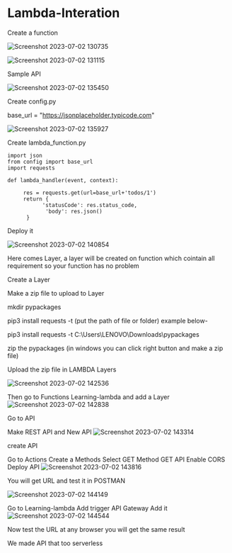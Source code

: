 # Lambda-Interation

Create a function

![Screenshot 2023-07-02 130735](https://github.com/shankarravi100197/Lambda-Interation/assets/109327386/39bb8076-42e6-4c41-96ac-89a1f920e937)

![Screenshot 2023-07-02 131115](https://github.com/shankarravi100197/Lambda-Interation/assets/109327386/eae625cd-2ab5-4106-b231-9a05cf950493)


Sample API

![Screenshot 2023-07-02 135450](https://github.com/shankarravi100197/Lambda-Interation/assets/109327386/25aded43-9568-4bf6-b407-de7f21afb74b)



Create config.py

   base_url = "https://jsonplaceholder.typicode.com"
   
   ![Screenshot 2023-07-02 135927](https://github.com/shankarravi100197/Lambda-Interation/assets/109327386/81806b8c-448a-4b9b-8601-732bf026e972)

   

Create lambda_function.py


    import json
    from config import base_url
    import requests

    def lambda_handler(event, context):
    
         res = requests.get(url=base_url+'todos/1')
         return {
               'statusCode': res.status_code,
                'body': res.json()
          }

Deploy it

![Screenshot 2023-07-02 140854](https://github.com/shankarravi100197/Lambda-Interation/assets/109327386/aa478f9e-492d-489a-bf9c-0f01e6acd0fa)

Here comes Layer, a layer will be created on function which cointain all requirement so your function has no problem


Create a Layer

Make a zip file to upload to Layer

mkdir pypackages

pip3 install requests -t (put the path of file or folder) example below-


pip3 install requests -t C:\Users\LENOVO\Downloads\pypackages


zip the pypackages (in windows you can click right button and make a zip file)

Upload the zip file in LAMBDA Layers

![Screenshot 2023-07-02 142536](https://github.com/shankarravi100197/Lambda-Interation/assets/109327386/aa6f570b-a266-43ca-8ee5-29745a7f3d96)


Then go to Functions Learning-lambda and add a Layer
![Screenshot 2023-07-02 142838](https://github.com/shankarravi100197/Lambda-Interation/assets/109327386/0c53ac1a-9333-44f5-a965-8c78ccaafb75)


Go to API

Make REST API and New API
![Screenshot 2023-07-02 143314](https://github.com/shankarravi100197/Lambda-Interation/assets/109327386/b5e04c17-c740-4618-8706-5c7e7ffec36a)

create API

Go to Actions 
Create a Methods
Select GET Method
GET API
Enable CORS
Deploy API
![Screenshot 2023-07-02 143816](https://github.com/shankarravi100197/Lambda-Interation/assets/109327386/ada9aa94-22ed-44b1-b879-f0e3e73b34f7)


You will get URL and test it in POSTMAN

![Screenshot 2023-07-02 144149](https://github.com/shankarravi100197/Lambda-Interation/assets/109327386/1d156888-9b04-4cd2-9bd6-7d703c4ed81e)

Go to Learning-lambda
Add trigger
API Gateway
Add it
![Screenshot 2023-07-02 144544](https://github.com/shankarravi100197/Lambda-Interation/assets/109327386/c72d6f7b-934c-4e9a-92f2-b93217086771)


Now test the URL at any browser you will get the same result

We made API that too serverless








 
